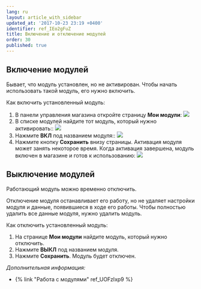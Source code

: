 ```yaml
---
lang: ru
layout: article_with_sidebar
updated_at: '2017-10-23 23:19 +0400'
identifier: ref_IEo2gFuZ
title: Включение и отключение модулей
order: 30
published: true
---
```

## Включение модулей

Бывает, что модуль установлен, но не активирован. Чтобы начать использовать такой модуль, его нужно включить.

Как включить установленный модуль:

1.  В панели управления магазина откройте страницу **Мои модули**:
    ![]({{site.baseurl}}/attachments/7503971/8716504.png)
2.  В списке модулей найдите тот модуль, который нужно активировать::
    ![]({{site.baseurl}}/attachments/7503971/8716505.png)
3.  Нажмите **ВКЛ** под названием модуля::
    ![]({{site.baseurl}}/attachments/7503971/8716506.png)
4.  Нажмите кнопку **Сохранить** внизу страницы. Активация модуля может занять некоторое время. Когда активация завершена, модуль включен в магазине и готов к использованию:
    ![]({{site.baseurl}}/attachments/7503971/8716507.png)

## Выключение модулей

Работающий модуль можно временно отключить.

Отключение модуля останавливает его работу, но не удаляет настройки модуля и данные, появившиеся в ходе его работы. Чтобы полностью удалить все данные модуля, нужно удалить модуль.  

Как отключить установленный модуль:

1.  На странице **Мои модули** найдите модуль, который нужно отключить.
2.  Нажмите **ВЫКЛ** под названием модуля.
3.  Нажмите **Сохранить**. Модуль будет отключен.

_Дополнительная информация:_

*   {% link "Работа с модулями" ref_UOFzIxp9 %}
